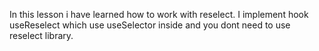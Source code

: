 In this lesson i have learned how to work with reselect.  I implement hook useReselect which use useSelector inside and you dont need to use reselect library.
